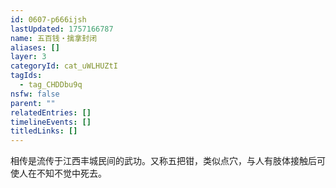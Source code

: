 ```yaml
---
id: 0607-p666ijsh
lastUpdated: 1757166787
name: 五百钱・擒拿封闭
aliases: []
layer: 3
categoryId: cat_uWLHUZtI
tagIds:
  - tag_CHDDbu9q
nsfw: false
parent: ""
relatedEntries: []
timelineEvents: []
titledLinks: []
---
```


相传是流传于江西丰城民间的武功。又称五把钳，类似点穴，与人有肢体接触后可使人在不知不觉中死去。